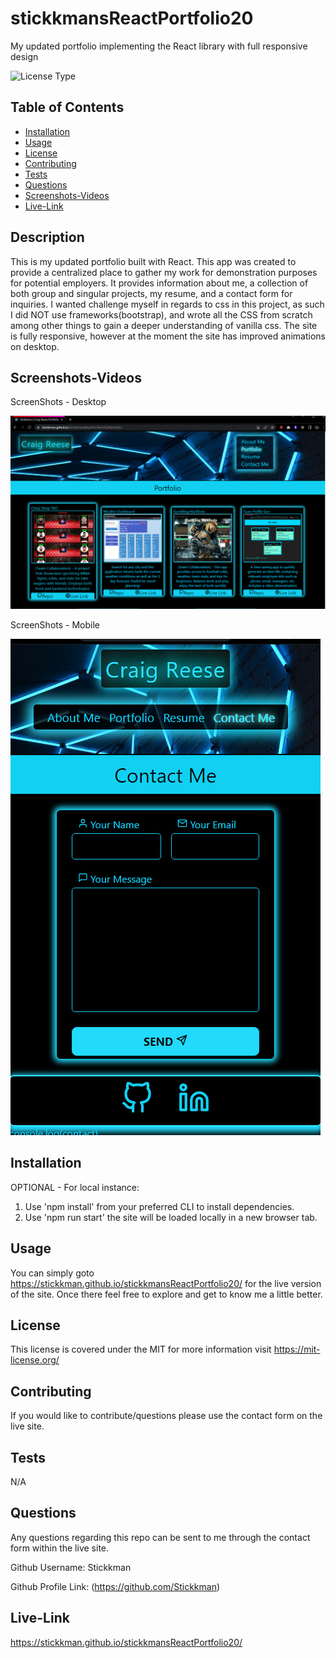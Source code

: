 # stickkmansReactPortfolio20
My updated portfolio implementing the React library with full responsive design


![License Type](https://shields.io/badge/license-MIT-blue)
## Table of Contents
* [Installation](#installation)
* [Usage](#usage)
* [License](#license)
* [Contributing](#contributing)
* [Tests](#tests)
* [Questions](#questions)
* [Screenshots-Videos](#screenshots-videos)
* [Live-Link](#Live-Link)


## Description
This is my updated portfolio built with React.  This app was created to provide a centralized place to gather my work for demonstration purposes for potential employers.  It provides information about me, a collection of both group and singular projects, my resume, and a contact form for inquiries.  I wanted challenge myself in regards to css in this project, as such I did NOT use frameworks(bootstrap), and wrote all the CSS from scratch among other things to gain a deeper understanding of vanilla css.  The site is fully responsive, however at the moment the site has improved animations on desktop.       

## Screenshots-Videos

ScreenShots - Desktop

![Desktop Demo Screenshot1](https://github.com/Stickkman/stickkmansReactPortfolio20/blob/main/src/assets/screenshots/screenshot01.jpg?raw=true)

ScreenShots - Mobile

![Mobile Demo Screenshot2](https://github.com/Stickkman/stickkmansReactPortfolio20/blob/main/src/assets/screenshots/screenshot02.jpg?raw=true)


## Installation
OPTIONAL - For local instance:
1. Use 'npm install' from your preferred CLI to install dependencies. 
2. Use 'npm run start' the site will be loaded locally in a new browser tab.

## Usage
You can simply goto https://stickkman.github.io/stickkmansReactPortfolio20/ for the live version of the site.
Once there feel free to explore and get to know me a little better. 

## License
This license is covered under the MIT
for more information visit https://mit-license.org/

## Contributing
If you would like to contribute/questions please use the contact form on the live site.

## Tests
N/A

## Questions
Any questions regarding this repo can be sent to me through the contact form within the live site.

Github Username: Stickkman

Github Profile Link: (https://github.com/Stickkman)

## Live-Link

https://stickkman.github.io/stickkmansReactPortfolio20/









